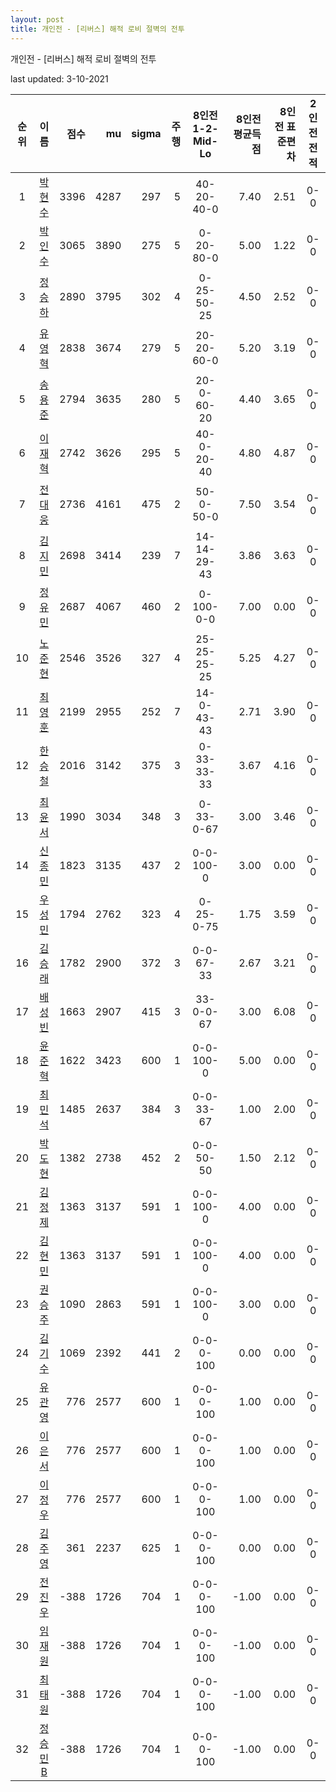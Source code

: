 ```yaml
---
layout: post
title: 개인전 - [리버스] 해적 로비 절벽의 전투
---
```



개인전 - [리버스] 해적 로비 절벽의 전투


last updated: 3-10-2021

| 순위 | 이름 | 점수 | mu | sigma | 주행 | 8인전 1-2-Mid-Lo | 8인전 평균득점 | 8인전 표준편차 | 2인전 전적 |
|:---:|:---:|---:|---:|---:|---:|:---:|---:|---:|:---:|
| 1 | [박현수](../bakhyeonsu) | 3396 | 4287 | 297 | 5 | 40-20-40-0 | 7.40 | 2.51 | 0-0 |
| 2 | [박인수](../bakinsu) | 3065 | 3890 | 275 | 5 | 0-20-80-0 | 5.00 | 1.22 | 0-0 |
| 3 | [정승하](../jeongseungha) | 2890 | 3795 | 302 | 4 | 0-25-50-25 | 4.50 | 2.52 | 0-0 |
| 4 | [유영혁](../yuyeonghyeok) | 2838 | 3674 | 279 | 5 | 20-20-60-0 | 5.20 | 3.19 | 0-0 |
| 5 | [송용준](../songyongjun) | 2794 | 3635 | 280 | 5 | 20-0-60-20 | 4.40 | 3.65 | 0-0 |
| 6 | [이재혁](../ijaehyeok) | 2742 | 3626 | 295 | 5 | 40-0-20-40 | 4.80 | 4.87 | 0-0 |
| 7 | [전대웅](../jeondaewoong) | 2736 | 4161 | 475 | 2 | 50-0-50-0 | 7.50 | 3.54 | 0-0 |
| 8 | [김지민](../gimjimin) | 2698 | 3414 | 239 | 7 | 14-14-29-43 | 3.86 | 3.63 | 0-0 |
| 9 | [정유민](../jeongyumin) | 2687 | 4067 | 460 | 2 | 0-100-0-0 | 7.00 | 0.00 | 0-0 |
| 10 | [노준현](../nojunhyeon) | 2546 | 3526 | 327 | 4 | 25-25-25-25 | 5.25 | 4.27 | 0-0 |
| 11 | [최영훈](../choiyeonghun) | 2199 | 2955 | 252 | 7 | 14-0-43-43 | 2.71 | 3.90 | 0-0 |
| 12 | [한승철](../hanseungcheol) | 2016 | 3142 | 375 | 3 | 0-33-33-33 | 3.67 | 4.16 | 0-0 |
| 13 | [최윤서](../choiyunseo) | 1990 | 3034 | 348 | 3 | 0-33-0-67 | 3.00 | 3.46 | 0-0 |
| 14 | [신종민](../shinjongmin) | 1823 | 3135 | 437 | 2 | 0-0-100-0 | 3.00 | 0.00 | 0-0 |
| 15 | [우성민](../useongmin) | 1794 | 2762 | 323 | 4 | 0-25-0-75 | 1.75 | 3.59 | 0-0 |
| 16 | [김승래](../gimseungrae) | 1782 | 2900 | 372 | 3 | 0-0-67-33 | 2.67 | 3.21 | 0-0 |
| 17 | [배성빈](../baeseongbin) | 1663 | 2907 | 415 | 3 | 33-0-0-67 | 3.00 | 6.08 | 0-0 |
| 18 | [윤준혁](../yunjunhyeok) | 1622 | 3423 | 600 | 1 | 0-0-100-0 | 5.00 | 0.00 | 0-0 |
| 19 | [최민석](../choiminseok) | 1485 | 2637 | 384 | 3 | 0-0-33-67 | 1.00 | 2.00 | 0-0 |
| 20 | [박도현](../bakdohyeon) | 1382 | 2738 | 452 | 2 | 0-0-50-50 | 1.50 | 2.12 | 0-0 |
| 21 | [김정제](../gimjeongje) | 1363 | 3137 | 591 | 1 | 0-0-100-0 | 4.00 | 0.00 | 0-0 |
| 22 | [김현민](../gimhyunmin) | 1363 | 3137 | 591 | 1 | 0-0-100-0 | 4.00 | 0.00 | 0-0 |
| 23 | [권승주](../glamint) | 1090 | 2863 | 591 | 1 | 0-0-100-0 | 3.00 | 0.00 | 0-0 |
| 24 | [김기수](../gimgisu) | 1069 | 2392 | 441 | 2 | 0-0-0-100 | 0.00 | 0.00 | 0-0 |
| 25 | [유관영](../yugwanyeong) | 776 | 2577 | 600 | 1 | 0-0-0-100 | 1.00 | 0.00 | 0-0 |
| 26 | [이은서](../ieunseo) | 776 | 2577 | 600 | 1 | 0-0-0-100 | 1.00 | 0.00 | 0-0 |
| 27 | [이정우](../ijeongu) | 776 | 2577 | 600 | 1 | 0-0-0-100 | 1.00 | 0.00 | 0-0 |
| 28 | [김주영](../gimjuyeong) | 361 | 2237 | 625 | 1 | 0-0-0-100 | 0.00 | 0.00 | 0-0 |
| 29 | [전진우](../jeonjinwoo) | -388 | 1726 | 704 | 1 | 0-0-0-100 | -1.00 | 0.00 | 0-0 |
| 30 | [임재원](../imjaewon) | -388 | 1726 | 704 | 1 | 0-0-0-100 | -1.00 | 0.00 | 0-0 |
| 31 | [최태원](../choitaiwon) | -388 | 1726 | 704 | 1 | 0-0-0-100 | -1.00 | 0.00 | 0-0 |
| 32 | [정승민B](../jeongseungminb) | -388 | 1726 | 704 | 1 | 0-0-0-100 | -1.00 | 0.00 | 0-0 |
